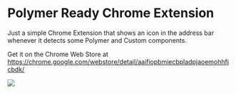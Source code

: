 # Polymer Ready Chrome Extension

Just a simple Chrome Extension that shows an icon in the address bar whenever it detects some Polymer and Custom components.

Get it on the Chrome Web Store at https://chrome.google.com/webstore/detail/aaifiopbmiecbpladpjaoemohhfjcbdk/

<img src="https://raw.githubusercontent.com/beaufortfrancois/polymer-ready-chrome-extension/master/screenshot.png">
